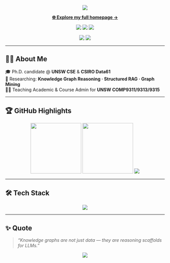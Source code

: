 <!-- ===== Header ===== -->
<p align="center">
  <img src="https://capsule-render.vercel.app/api?type=waving&color=6C63FF&height=200&section=header&text=Xingyu%20(Steve)%20Tan&fontSize=38&fontColor=ffffff&animation=fadeIn&fontAlignY=40" />
</p>
<p align="center">
  <a href="https://stevetantan.github.io/"><strong>🌐 Explore my full homepage →</strong></a>
</p>
<p align="center">
<!--   <a href="https://stevetantan.github.io/"><img src="https://img.shields.io/badge/Website-6C63FF?style=for-the-badge&logo=firefox-browser&logoColor=white" /></a> -->
  <a href="https://scholar.google.com/citations?user=2gzpDtsAAAAJ&hl=en/"><img src="https://img.shields.io/badge/Scholar-6C63FF?style=for-the-badge&logo=googlescholar&logoColor=white" /></a>
  <a href="https://www.linkedin.com/in/xingyu-tan-b90179173/"><img src="https://img.shields.io/badge/LinkedIn-6C63FF?style=for-the-badge&logo=linkedin&logoColor=white" /></a>
  <a href="mailto:xingyu.tan@unsw.edu.au"><img src="https://img.shields.io/badge/Email-6C63FF?style=for-the-badge&logo=gmail&logoColor=white" /></a>
</p>

<p align="center">
  <img src="https://img.shields.io/github/stars/SteveTANTAN?affiliations=OWNER&style=for-the-badge&logo=github&label=Stars&color=f39c12"/>
  <img src="https://komarev.com/ghpvc/?username=SteveTANTAN&label=Profile%20Views&color=6C63FF&style=for-the-badge" />
</p>

---

## 👨‍🎓 About Me
🎓 Ph.D. candidate @ **UNSW CSE** & **CSIRO Data61**  
🔬 Researching: **Knowledge Graph Reasoning · Structured RAG · Graph Mining**  
👨‍🏫 Teaching Academic & Course Admin for **UNSW COMP9311/9313/9315** 

---

## 🏆 GitHub Highlights
<p align="center">
  <img src="https://github-readme-stats.vercel.app/api?username=SteveTANTAN&show_icons=true&theme=default&title_color=6C63FF&icon_color=6C63FF&text_color=2b2d42" height="160" />
  <img src="https://github-readme-stats.vercel.app/api/top-langs/?username=SteveTANTAN&layout=compact&title_color=6C63FF&text_color=2b2d42" height="160" />
  <img src="https://github-profile-trophy.vercel.app/?username=SteveTANTAN&theme=flat&title=Stars,Followers,Commits&margin-w=15&no-frame=true&column=3" /> 
</p>

---

## 🛠️ Tech Stack
<p align="center">
  <img src="https://skillicons.dev/icons?i=python,pytorch,cpp,java,js,html,css,latex,sqlite,postgres,docker,git,linux&theme=light" />
</p>

---

## ✨ Quote
> *“Knowledge graphs are not just data — they are reasoning scaffolds for LLMs.”*

<p align="center">
  <img src="https://capsule-render.vercel.app/api?type=waving&color=6C63FF&height=120&section=footer" />
</p>
